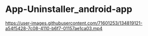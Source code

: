 # App-Uninstaller_android-app
https://user-images.githubusercontent.com/71601253/134819121-a54f5428-7c08-4110-b6f7-01157ae1ca03.mp4

